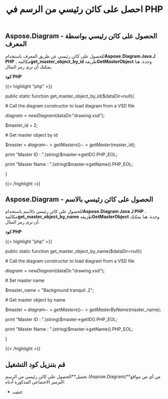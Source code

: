 ﻿---
title: احصل على كائن رئيسي من الرسم في PHP
type: docs
weight: 20
url: /ar/java/get-master-object-from-drawing-in-php/
---
## **Aspose.Diagram - الحصول على كائن رئيسي بواسطة المعرف**
 للحصول على كائن رئيسي عن طريق المعرف باستخدام**Aspose.Diagram Java لـ PHP** ، مكالمة**get_master_object_by_id** طريقة**GetMasterObject** وحدة. هنا يمكنك أن ترى رمز المثال.

**كود PHP**

{{< highlight "php" >}}

 public static function get_master_object_by_id($dataDir=null){

\# Call the diagram constructor to load diagram from a VSD file

$diagram = new Diagram($dataDir."drawing.vsd");

$master_id = 2;

\# Get master object by id

$master = $diagram->getMasters()->getMaster($master_id);

print "Master ID : ".(string)$master->getID().PHP_EOL;

print "Master Name : ".(string)$master->getName().PHP_EOL;

}

{{< /highlight >}}
## **Aspose.Diagram - الحصول على كائن رئيسي بالاسم**
 للحصول على كائن رئيسي بالاسم باستخدام**Aspose.Diagram Java لـ PHP** ، مكالمة**get_master_object_by_name** طريقة**GetMasterObject** وحدة. هنا يمكنك أن ترى رمز المثال.

**كود PHP**

{{< highlight "php" >}}

 public static function get_master_object_by_name($dataDir=null){

\# Call the diagram constructor to load diagram from a VSD file

$diagram = new Diagram($dataDir."drawing.vsd");

\# Set master name

$master_name = "Background tranquil .2";

\# Get master object by name

$master = $diagram->getMasters()->getMasterByName($master_name);

print "Master ID : ".(string)$master->getID().PHP_EOL;

print "Master Name : ".(string)$master->getName().PHP_EOL;

}

{{< /highlight >}}
## **قم بتنزيل كود التشغيل**
 تحميل**الحصول على كائن رئيسي من الرسم (Aspose.Diagram)**من أي من مواقع الترميز الاجتماعي المذكورة أدناه:

- [جيثب](https://github.com/asposediagram/Aspose.Diagram-for-Java/blob/master/Plugins/Aspose_Diagram_Java_for_PHP/src/aspose/diagram/WorkingwithMasters/GetMasterObject.php)
